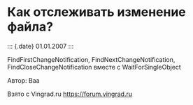 Как отслеживать изменение файла?
================================

::: {.date}
01.01.2007
:::

FindFirstChangeNotification, FindNextChangeNotification,
FindCloseChangeNotification вместе с WaitForSingleObject

Автор: Baa

Взято с Vingrad.ru <https://forum.vingrad.ru>
